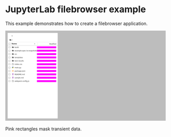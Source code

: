 # JupyterLab filebrowser example

This example demonstrates how to create a filebrowser application.

![preview](./example.spec.ts-snapshots/example-linux.png)

<figcaption>Pink rectangles mask transient data.</figcaption>

